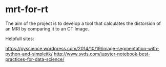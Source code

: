# mrt-for-rt

The aim of the project is to develop a tool that calculates the distorsion of an MRI by comparing it to an CT Image.

Helpfull sites:

https://pyscience.wordpress.com/2014/10/19/image-segmentation-with-python-and-simpleitk/
http://www.svds.com/jupyter-notebook-best-practices-for-data-science/
